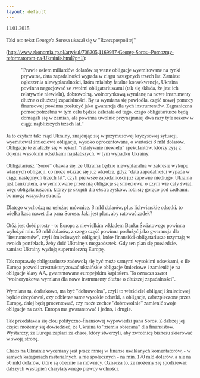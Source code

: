```yaml
---
layout: default
---
```


<!--219-->
<p style="margin: 0px; font-size: 14px; font-family: 'Trebuchet MS'; color: rgb(50, 51, 51);"><span style="letter-spacing: 0.0px">11.01.2015</span></p><p style="margin: 0px; font-size: 14px; font-family: 'Trebuchet MS'; color: rgb(50, 51, 51);"><span style="letter-spacing: 0.0px"><br></span></p><p style="margin: 0px; font-size: 14px; font-family: 'Trebuchet MS'; color: rgb(50, 51, 51);"><span style="letter-spacing: 0.0px">Taki oto tekst George'a Sorosa ukazał się w "Rzeczpospolitej"</span></p><p style="margin: 0px; font-size: 14px; font-family: 'Trebuchet MS'; color: rgb(50, 51, 51);"><span style="letter-spacing: 0.0px"><br></span></p><p style="margin: 0px; font-size: 14px; font-family: 'Trebuchet MS'; color: rgb(50, 51, 51);"><span style="letter-spacing: 0.0px">(<a href="http://www.ekonomia.rp.pl/artykul/706205,1169937-George-Soros--Pomozmy-reformatorom-na-Ukrainie.html?p=1">http://www.ekonomia.rp.pl/artykul/706205,1169937-George-Soros--Pomozmy-reformatorom-na-Ukrainie.html?p=1</a>):</span></p>
<p style="margin: 0px; font-size: 14px; font-family: 'Trebuchet MS'; color: rgb(50, 51, 51); min-height: 16px;"><span style="letter-spacing: 0.0px"></span><br></p>
<blockquote style="margin: 0 0 0 40px; border: none; padding: 0px;"><p style="margin: 0px; font-size: 14px; font-family: 'Trebuchet MS'; color: rgb(50, 51, 51);"><span style="letter-spacing: 0.0px">"Prawie osiem miliardów dolarów są warte obligacje wyemitowane na rynki prywatne, data zapadalności wypada w ciągu następnych trzech lat. Zamiast ogłoszenia niewypłacalności, która miałaby fatalne konsekwencje, Ukraina powinna negocjować ze swoimi obligatariuszami (tak się składa, że jest ich relatywnie niewielu), dobrowolną, wolnorynkową wymianę na nowe instrumenty dłużne o dłuższej zapadalności. By ta wymiana się powiodła, część nowej pomocy finansowej powinna posłużyć jako gwarancja dla tych instrumentów. Zagraniczna pomoc potrzebna w tym celu będzie zależała od tego, czego obligatariusze będą domagali się w zamian, ale powinna uwolnić przynajmniej dwa razy tyle rezerw w ciągu najbliższych trzech lat."</span></p></blockquote>
<p style="margin: 0px; font-size: 14px; font-family: 'Trebuchet MS'; color: rgb(50, 51, 51); min-height: 16px;"><span style="letter-spacing: 0.0px"></span><br></p>
<p style="margin: 0px; font-size: 14px; font-family: 'Trebuchet MS'; color: rgb(50, 51, 51);"><span style="letter-spacing: 0.0px">Ja to czytam tak: rząd Ukrainy, znajdując się w przymusowej kryzysowej sytuacji, wyemitował śmieciowe obligacje, wysoko oprocentowane, o wartości 8 mld dolarów. Obligacje te znalazły się w rękach "relatywnie niewielu" spekulantów, którzy żyją z dojenia wysokimi odsetkami najsłabszych, w tym wypadku Ukrainy.&nbsp;</span></p>
<p style="margin: 0px; font-size: 14px; font-family: 'Trebuchet MS'; color: rgb(50, 51, 51); min-height: 16px;"><span style="letter-spacing: 0.0px"></span><br></p>
<p style="margin: 0px; font-size: 14px; font-family: 'Trebuchet MS'; color: rgb(50, 51, 51);"><span style="letter-spacing: 0.0px">Obligatariusz "Soros" obawia się, że Ukraina będzie niewypłacalna w zakresie wykupu własnych obligacji, co może okazać się już wkrótce, gdyż "data zapadalności wypada w ciągu następnych trzech lat", czyli pierwsze zapadalności już zapewne niedługo. Ukraina jest bankrutem, a wyemitowane przez nią obligacje są śmieciowe, o czym wie cały świat, więc obligatariuszom, którzy je skupili dla ekstra zysków, robi się gorąco pod zadkami, bo mogą wszystko stracić.</span></p>
<p style="margin: 0px; font-size: 14px; font-family: 'Trebuchet MS'; color: rgb(50, 51, 51); min-height: 16px;"><span style="letter-spacing: 0.0px"></span><br></p>
<p style="margin: 0px; font-size: 14px; font-family: 'Trebuchet MS'; color: rgb(50, 51, 51);"><span style="letter-spacing: 0.0px">Dlatego wychodzą na usłużne mównice. 8 mld dolarów, plus lichwiarskie odsetki, to wielka kasa nawet dla pana Sorosa. Jaki jest plan, aby ratować zadek?&nbsp;</span></p>
<p style="margin: 0px; font-size: 14px; font-family: 'Trebuchet MS'; color: rgb(50, 51, 51); min-height: 16px;"><span style="letter-spacing: 0.0px"></span><br></p>
<p style="margin: 0px; font-size: 14px; font-family: 'Trebuchet MS'; color: rgb(50, 51, 51);"><span style="letter-spacing: 0.0px">Otóż jest dość prosty - to Europa z niewielkim wkładem Banku Światowego powinna wyłożyć min. 50 mld dolarów, z czego część powinna posłużyć jako gwarancja dla "instrumentów", czyli śmieciowych obligacji, które finansiści-obligatariusze trzymają w swoich portfelach, żeby doić Ukrainę z megaodsetek. Gdy ten plan się powiedzie, zamiast Ukrainy wydoją supermleczną Europę.</span></p>
<p style="margin: 0px; font-size: 14px; font-family: 'Trebuchet MS'; color: rgb(50, 51, 51); min-height: 16px;"><span style="letter-spacing: 0.0px"></span><br></p>
<p style="margin: 0px; font-size: 14px; font-family: 'Trebuchet MS'; color: rgb(50, 51, 51);"><span style="letter-spacing: 0.0px">Tak naprawdę obligatariusze zadowolą się być może samymi wysokimi odsetkami, o ile Europa pozwoli zrestrukturyzować ukraińskie obligacje śmieciowe i zamienić je na obligacje klasy AA, gwarantowane europejskim kapitałem. To oznacza zwrot "wolnorynkowa wymiana dla nowe instrumenty dłużne o dłuższej zapadalności".&nbsp;</span></p><p style="margin: 0px; font-size: 14px; font-family: 'Trebuchet MS'; color: rgb(50, 51, 51);"><span style="letter-spacing: 0.0px"><br></span></p><p style="margin: 0px; font-size: 14px; font-family: 'Trebuchet MS'; color: rgb(50, 51, 51);"><span style="letter-spacing: 0.0px">Wymiana ta, dodatkowo, ma być "dobrowolna", czyli to właściciel obligacji śmieciowej będzie decydował, czy odbierze same wysokie odsetki, a obligacje, zabezpieczone przez Europę, dalej będą procentować, czy może zechce "dobrowolnie" zamienić swoje obligacje na cash. Europa ma gwarantować i jedno, i drugie.</span></p>
<p style="margin: 0px; font-size: 14px; font-family: 'Trebuchet MS'; color: rgb(50, 51, 51); min-height: 16px;"><span style="letter-spacing: 0.0px"></span><br></p>
<p style="margin: 0px; font-size: 14px; font-family: 'Trebuchet MS'; color: rgb(50, 51, 51);"><span style="letter-spacing: 0.0px">Tak przedstawia się clou polityczno-finansowej wypowiedzi pana Soros. Z dalszej jej części możemy się dowiedzieć, że Ukraina to "ziemia obiecana" dla finansistów. Wystarczy, że Europa zapłaci za chaos, który stworzyli, aby zwrotnicę biznesu skierować w swoją stronę.&nbsp;</span></p><p style="margin: 0px; font-size: 14px; font-family: 'Trebuchet MS'; color: rgb(50, 51, 51);"><span style="letter-spacing: 0.0px"><br></span></p><p style="margin: 0px; font-size: 14px; font-family: 'Trebuchet MS'; color: rgb(50, 51, 51);"><span style="letter-spacing: 0.0px">Chaos na Ukrainie wyceniany jest przez mniej w finanse uwikłanych komentatorów, - w samych kategoriach materialnych, a nie społecznych - na min. 170 mld dolarów, a nie na 50 mld dolarów, które są obecnie na mównicy. Oznacza to, że możemy się spodziewać dalszych wystąpień charytatywnego piewcy wolności.</span></p>
<p style="margin: 0px; font-size: 14px; font-family: 'Trebuchet MS'; color: rgb(50, 51, 51); min-height: 16px;"><span style="letter-spacing: 0.0px"></span><br></p>